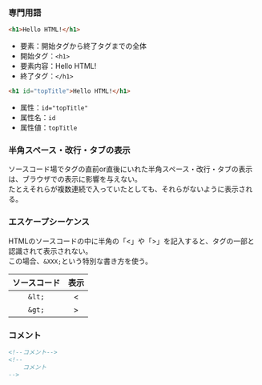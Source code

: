 ### 専門用語

```html
<h1>Hello HTML!</h1>
```

* 要素：開始タグから終了タグまでの全体
* 開始タグ：`<h1>`
* 要素内容：Hello HTML!
* 終了タグ：`</h1>`

```html
<h1 id="topTitle">Hello HTML!</h1>
```

* 属性：`id="topTitle"`
* 属性名：`id`
* 属性値：`topTitle`




### 半角スペース・改行・タブの表示

ソースコード場でタグの直前or直後にいれた半角スペース・改行・タブの表示は、ブラウザでの表示に影響を与えない。  
たとえそれらが複数連続で入っていたとしても、それらがないように表示される。




### エスケープシーケンス

HTMLのソースコードの中に半角の「<」や「>」を記入すると、タグの一部と認識されて表示されない。  
この場合、`&XXX;`という特別な書き方を使う。 

| ソースコード | 表示 |
| :----------: | :--: |
|    `&lt;`    |  <   |
|    `&gt;`    |  >   |



### コメント

```html
<!--コメント-->
<!--
	コメント
-->
```